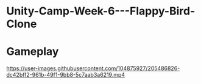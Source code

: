 # Unity-Camp-Week-6---Flappy-Bird-Clone
 
# Gameplay



https://user-images.githubusercontent.com/104875927/205486826-dc42bff2-961b-49f1-9bb8-5c7aab3a6219.mp4

